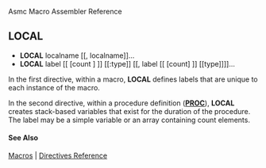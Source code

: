 Asmc Macro Assembler Reference

## LOCAL

- **LOCAL** localname [[, localname]]...
- **LOCAL** label [[ [count ] ]] [[:type]] [[, label [[ [count] ]] [[type]]]]...

In the first directive, within a macro, **LOCAL** defines labels that are unique to each instance of the macro.

In the second directive, within a procedure definition (**[PROC](proc.md)**), **LOCAL** creates stack-based variables that exist for the duration of the procedure. The label may be a simple variable or an array containing count elements.

#### See Also

[Macros](macros.md) | [Directives Reference](readme.md)
